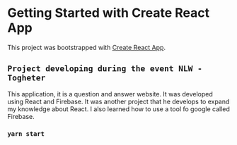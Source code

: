 # Getting Started with Create React App

This project was bootstrapped with [Create React App](https://github.com/facebook/create-react-app).

## `Project developing during the event NLW - Togheter`

  This application, it is a question and answer website. It was developed using React and Firebase. It was another project that he develops to expand my knowledge about React. I also learned how to use a tool fo google called Firebase.

### `yarn start`
